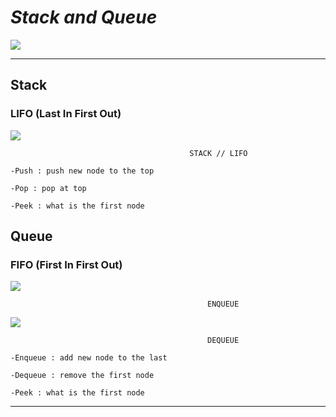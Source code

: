 # *Stack and Queue*

![](https://upload.wikimedia.org/wikipedia/commons/thumb/c/c9/QUEUE_VS_STACK.png/800px-QUEUE_VS_STACK.png)
 

--- 


## Stack 

### LIFO (Last In First Out)

![](https://miro.medium.com/v2/resize:fit:720/format:webp/1*cUUVWbAXpqUcoYI-Y-EPDQ.png)
    
                                            STACK // LIFO 

    -Push : push new node to the top

    -Pop : pop at top 

    -Peek : what is the first node

## Queue 

### FIFO (First In First Out)

![](https://miro.medium.com/v2/resize:fit:720/format:webp/1*EEPCwW39zzkVc8q4qLaLuA.png)

                                                ENQUEUE


![](https://miro.medium.com/v2/resize:fit:720/format:webp/1*bFpVEtNWs9eWkjN7cuGXrQ.png)

                                                DEQUEUE

    -Enqueue : add new node to the last

    -Dequeue : remove the first node 

    -Peek : what is the first node

---
